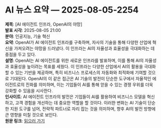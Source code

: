 # AI 뉴스 요약 — 2025-08-05-2254

**제목**: [AI 에이전트 인프라, OpenAI의 야망]  
**발표 시각**: 2025-08-05 21:00  
**분야**: 인공지능, 기술 혁신  
**요약**: OpenAI가 AI 에이전트 인프라를 구축하며, 자사의 기술을 통해 다양한 산업에 혁신을 가져오려는 야망을 드러냈다. 이 인프라는 AI의 자율성과 효율성을 극대화하는 데 중점을 두고 있다.  
**설명**: OpenAI는 AI 에이전트를 위한 새로운 인프라를 발표하며, 이를 통해 AI의 자율성과 효율성을 높이려는 목표를 세웠다. 이 인프라는 다양한 산업에서 AI의 활용을 극대화할 수 있는 기반을 제공하며, 특히 비즈니스 프로세스의 자동화와 최적화에 기여할 것으로 기대된다. OpenAI의 이 같은 접근은 AI 기술의 발전이 단순한 도구에서 자율적인 에이전트로의 진화를 의미하며, 이는 기업들이 AI를 통해 얻을 수 있는 경쟁 우위를 더욱 강화할 수 있음을 시사한다.  
**인사이트**: AI 에이전트 인프라의 발전은 기업들이 AI를 활용하여 비즈니스 모델을 혁신하고, 고객 경험을 개선하는 데 중요한 역할을 할 것이다. 이러한 변화는 AI 기술이 단순한 지원 도구를 넘어, 전략적 파트너로 자리 잡는 것을 의미하며, 향후 AI의 발전 방향에 큰 영향을 미칠 것으로 보인다.  
**원문 링크**: [읽으러 가기](https://www.technologyreview.com/2025/08/05/1121056/the-download-ai-agent-infrastructure-openai-ambitions/)